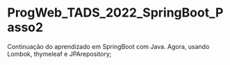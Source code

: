 # ProgWeb_TADS_2022_SpringBoot_Passo2
Continuação do aprendizado em SpringBoot com Java. Agora, usando Lombok, thymeleaf e JPArepository;
